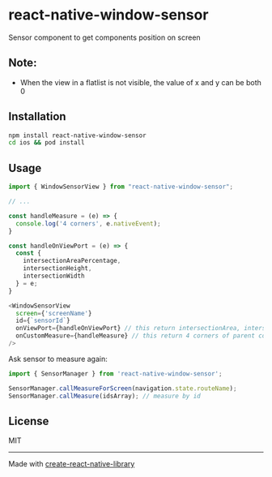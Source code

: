 # react-native-window-sensor

Sensor component to get components position on screen

## Note:

- When the view in a flatlist is not visible, the value of x and y can be both 0

## Installation

```sh
npm install react-native-window-sensor
cd ios && pod install
```

## Usage

```js
import { WindowSensorView } from "react-native-window-sensor";

// ...

const handleMeasure = (e) => {
  console.log('4 corners', e.nativeEvent);
}

const handleOnViewPort = (e) => {
  const {
    intersectionAreaPercentage,
    intersectionHeight,
    intersectionWidth
  } = e;
}

<WindowSensorView
  screen={'screenName'}
  id={`sensorId`}
  onViewPort={handleOnViewPort} // this return intersectionArea, intersectionHeight and intersection Width of parent component
  onCustomMeasure={handleMeasure} // this return 4 corners of parent component
/>
```

Ask sensor to measure again:

```javascript
import { SensorManager } from 'react-native-window-sensor';

SensorManager.callMeasureForScreen(navigation.state.routeName);
SensorManager.callMeasure(idsArray); // measure by id
```

## License

MIT

---

Made with [create-react-native-library](https://github.com/callstack/react-native-builder-bob)

